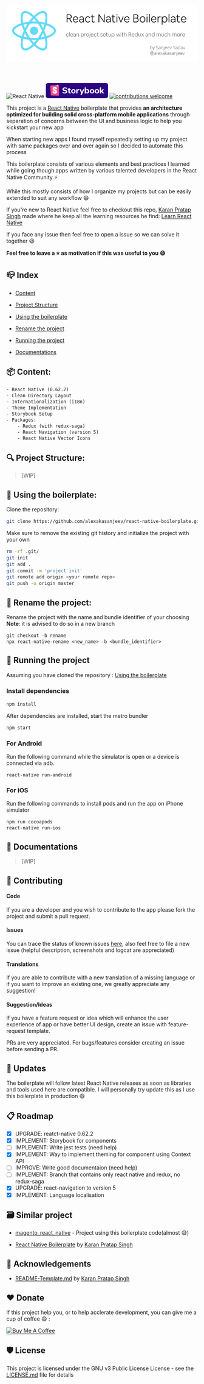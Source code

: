 <p align="center">
<img style="margin-bottom: 40px; " alt="Project Structure" src=".github/images/banner.png">
</p>

![React Native](https://img.shields.io/badge/react--native-0.62.2-brightgreen)
[![StoryBook](.github/icons/storybook.svg)](https://github.com/storybooks/storybook)
[![contributions welcome](https://img.shields.io/badge/contributions-welcome-brightgreen.svg?style=flat)](https://github.com/alexakasanjeev/react-native-boilerplate/issues)

This project is a [React Native](https://facebook.github.io/react-native/) boilerplate that  provides **an architecture optimized for building solid cross-platform mobile applications** through separation of concerns between the UI and business logic to help you kickstart your new app

When starting new apps I found myself repeatedly setting up my project with same packages over and over again so I decided to automate this process

This boilerplate consists of various elements and best practices I learned while going though apps written by various talented developers in the React Native Community :zap:

While this mostly consists of how I organize my projects but can be easily extended to suit any workflow :smile:

If you're new to React Native feel free to checkout this repo, [Karan Pratap Singh](https://github.com/karanpratapsingh/) made where he keep all the learning resources he find: [Learn React Native](https://github.com/karanpratapsingh/guides-and-articles/blob/master/Guides/Learn%20React%20Native.md)

If you face any issue then feel free to open a issue so we can solve it together :smiley:

**Feel free to leave a :star: as motivation if this was useful to you :smile:**

## 📪 Index

   - [Content](#Content)

   - [Project Structure](#ProjectStructure)

   - [Using the boilerplate](#UsingBoilerplate)

   - [Rename the project](#RenameProject)

   - [Running the project](#RunningProject)

   - [Documentations](#Documentations)

## 📦 <a name="Content"></a> Content:

    - React Native (0.62.2)
    - Clean Directory Layout
    - Internationalization (i18n)
    - Theme Implementation
    - Storybook Setup
    - Packages:
        - Redux (with redux-saga)
        - React Navigation (version 5)
        - React Native Vector Icons

## 🔍 <a name="ProjectStructure"></a> Project Structure:

> [WIP]

## 📲 <a name="UsingBoilerplate"></a> Using the boilerplate:

Clone the repository:

```sh
git clone https://github.com/alexakasanjeev/react-native-boilerplate.git && cd react-native-boilerplate
```

Make sure to remove the existing git history and initialize the project with your own 

``` bash
rm -rf .git/
git init
git add .
git commit -m 'project init'
git remote add origin <your remote repo>
git push -u origin master
```

## 📝 <a name="RenameProject"></a> Rename the project:

Rename the project with the name and bundle identifier of your choosing
**Note**: it is advised to do so in a new branch

``` 
git checkout -b rename
npx react-native-rename <new_name> -b <bundle_identifier>
```

## 🚀 <a name="RunningProject"></a> Running the project

Assuming you have cloned the repository : [Using the boilerplate](#UsingBoilerplate)

### Install dependencies

```sh
npm install
```

After dependencies are installed, start the metro bundler

```sh
npm start
```

### For Android

Run the following command while the simulator is open or a device is connected via adb.

``` 
react-native run-android
```

### For iOS

Run the following commands to install pods and run the app on iPhone simulator

``` 
npm run cocoapods
react-native run-ios
```

## 📜 <a name="Documentations"></a> Documentations

> [WIP]

## 🙋‍ Contributing

#### Code 
If you are a developer and you wish to contribute to the app please fork the project
and submit a pull request.

#### Issues
You can trace the status of known issues [here](https://github.com/alexakasanjeev/react-native-boilerplate/issues),
also feel free to file a new issue (helpful description, screenshots and logcat are appreciated)

#### Translations
If you are able to contribute with a new translation of a missing language or if you want to improve an existing one, we greatly appreciate any suggestion!

#### Suggestion/Ideas
If you have a feature request or idea which will enhance the user experience of app or have better UI design, create an issue with feature-request template.

PRs are very appreciated. For bugs/features consider creating an issue before sending a PR.

## 🔔 Updates

The boilerplate will follow latest React Native releases as soon as libraries and tools used here are compatible. I will personally try update this as I use this boilerplate in production :smile:

## 📋 Roadmap

- [x] UPGRADE: reatct-native 0.62.2
- [x] IMPLEMENT: Storybook for components
- [ ] IMPLEMENT: Write jest tests (need help)
- [x] IMPLEMENT: Way to implement theming for component using Context API
- [ ] IMPROVE: Write good documentaion (need help)
- [ ] IMPLEMENT: Branch that contains only react native and redux, no redux-saga
- [x] UPGRADE: react-navigation to version 5
- [x] IMPLEMENT: Language localisation

## 🗃️ Similar project

* [magento_react_native](https://github.com/alexakasanjeev/magento_react_native) - Project using this boilerplate code(almost 😅)

* [React Native Boilerplate](https://github.com/karanpratapsingh/react-native-boilerplate) by [Karan Pratap Singh](https://github.com/karanpratapsingh)

## 📣 Acknowledgements

* [README-Template.md](https://github.com/karanpratapsingh/react-native-boilerplate/blob/master/README.md) by [Karan Pratap Singh](https://github.com/karanpratapsingh)

## ♥️ Donate

If this project help you, or to help acclerate development, you can give me a cup of coffee :smile: :

<a href="https://www.buymeacoffee.com/alexakasanjeev" target="_blank"><img src="https://www.buymeacoffee.com/assets/img/custom_images/orange_img.png" alt="Buy Me A Coffee" style="height: 41px !important;width: 174px !important;box-shadow: 0px 3px 2px 0px rgba(190, 190, 190, 0.5) !important;-webkit-box-shadow: 0px 3px 2px 0px rgba(190, 190, 190, 0.5) !important;" ></a>

## 🛡 License

This project is licensed under the GNU v3 Public License License - see the [LICENSE.md](LICENSE.md) file for details
